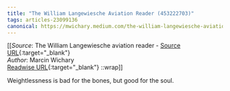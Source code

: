 ```yaml
---
title: "The William Langewiesche Aviation Reader (453222703)"
tags: articles-23099136
canonical: https://mwichary.medium.com/the-william-langewiesche-aviation-reader-2bd5d06d0e04
---
```


[[_Source_: The William Langewiesche aviation reader - [Source URL](https://mwichary.medium.com/the-william-langewiesche-aviation-reader-2bd5d06d0e04){:target="_blank"}<br>
_Author_: Marcin Wichary<br>
[Readwise URL](https://readwise.io/open/453222703){:target="_blank"}
::wrap]]

Weightlessness is bad for the bones, but good for the soul.
